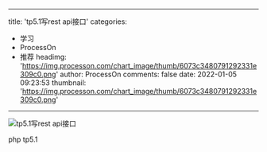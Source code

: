 
---
title: 'tp5.1写rest api接口'
categories: 
 - 学习
 - ProcessOn
 - 推荐
headimg: 'https://img.processon.com/chart_image/thumb/6073c3480791292331e309c0.png'
author: ProcessOn
comments: false
date: 2022-01-05 09:23:53
thumbnail: 'https://img.processon.com/chart_image/thumb/6073c3480791292331e309c0.png'
---

<div>   
<img class="thumb" alt="tp5.1写rest api接口" src="https://img.processon.com/chart_image/thumb/6073c3480791292331e309c0.png" referrerpolicy="no-referrer">
<p>php tp5.1</p>  
</div>
            